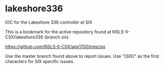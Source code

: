 # lakeshore336
IOC for the Lakeshore 336 controller at SIX

This is a bookmark for the active repository found at NSLS-II-CSX/lakeshore336 (branch six).

https://github.com/NSLS-II-CSX/ami1700/tree/six

Use the master branch found above to report issues. Use "[SIX]" as the first characters for SIX specific issues. 
